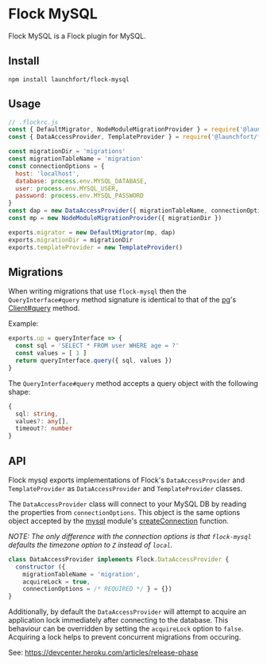 # Flock MySQL

Flock MySQL is a Flock plugin for MySQL.

## Install

```
npm install launchfort/flock-mysql
```

## Usage

```js
// .flockrc.js
const { DefaultMigrator, NodeModuleMigrationProvider } = require('@launchfort/flock')
const { DataAccessProvider, TemplateProvider } = require('@launchfort/flock-mysql')

const migrationDir = 'migrations'
const migrationTableName = 'migration'
const connectionOptions = {
  host: 'localhost',
  database: process.env.MYSQL_DATABASE,
  user: process.env.MYSQL_USER,
  password: process.env.MYSQL_PASSWORD
}
const dap = new DataAccessProvider({ migrationTableName, connectionOptions })
const mp = new NodeModuleMigrationProvider({ migrationDir })

exports.migrator = new DefaultMigrator(mp, dap)
exports.migrationDir = migrationDir
exports.templateProvider = new TemplateProvider()

```

## Migrations

When writing migrations that use `flock-mysql` then the `QueryInterface#query`
method signature is identical to that of the [pg](https://npmjs.org/pg)'s [Client#query](https://node-postgres.com/features/queries) method.

Example:
```js
exports.up = queryInterface => {
  const sql = 'SELECT * FROM user WHERE age = ?'
  const values = [ 1 ]
  return queryInterface.query({ sql, values })
}
```

The `QueryInterface#query` method accepts a query object with the following
shape:

```ts
{
  sql: string,
  values?: any[],
  timeout?: number
}
```

## API

Flock mysql exports implementations of Flock's `DataAccessProvider` and `TemplateProvider`
as `DataAccessProvider` and `TemplateProvider` classes.

The `DataAccessProvider` class will connect to your MySQL DB by reading
the properties from `connectionOptions`. This object is the same options object
accepted by the [mysql](https://npmjs.org/mysql) module's [createConnection](https://www.npmjs.com/package/mysql#connection-options) function.

*NOTE: The only difference with the connection options is that `flock-mysql`
defaults the timezone option to `Z` instead of `local`.*

```js
class DataAccessProvider implements Flock.DataAccessProvider {
  constructor ({
    migrationTableName = 'migration',
    acquireLock = true,
    connectionOptions = /* REQUIRED */ } = {})
}
```

Additionally, by default the `DataAccessProvider` will attempt to acquire an
application lock immediately after connecting to the database. This behaviour
can be overridden by setting the `acquireLock` option to `false`. Acquiring a
lock helps to prevent concurrent migrations from occuring.

See: https://devcenter.heroku.com/articles/release-phase
